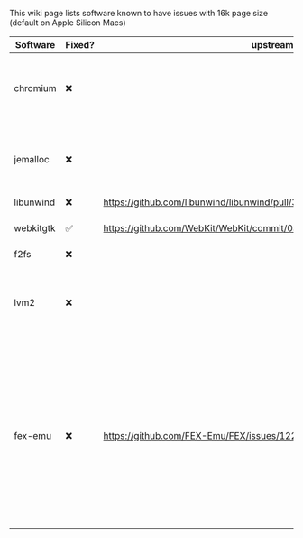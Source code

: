 This wiki page lists software known to have issues with 16k page size (default on Apple Silicon Macs)

| Software  | Fixed? | upstream report / PR / fix                      | Notes                                                  |
|-----------|--------|-------------------------------------------------|--------------------------------------------------------|
| chromium  | ❌     |                                                 | Includes electron-based apps (e.g. vscode, spotify, …) |
| jemalloc  | ❌     |                                                 | Works but isn’t portable once compiled in 4k or 16k    |
| libunwind | ❌     | https://github.com/libunwind/libunwind/pull/330 |                                                        |
| webkitgtk | ✅     | https://github.com/WebKit/WebKit/commit/0a4a03da45f7749d31ba63ca2d569e891ee58018 | Fixed since 2.34.6 (see [changelog](https://trac.webkit.org/wiki/WebKitGTK/2.34.x)) |
| f2fs      | ❌     |                                                 |                                                        |
| lvm2 | ❌ | |Seems to work, but will throw warnings. Examples: [1 (pvcreate)](https://sourceware.org/git/?p=lvm2.git;a=blob;f=lib/metadata/metadata.c;h=1cda1888f35698c43a0dbc0ca4d8693730ad9a0f;hb=HEAD#l134) [2 (pvck)](https://sourceware.org/git/?p=lvm2.git;a=blob;f=tools/pvck.c;h=5273da63ca4ea7f527972a392df998dcc88692cb;hb=HEAD#l1150) |
| fex-emu | ❌ | https://github.com/FEX-Emu/FEX/issues/1221 | Looks as though Ryan has no intention to ever properly support 16k pages. Builds fine but will not run, complaining about "incorrect" system page size. |